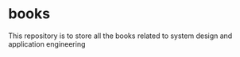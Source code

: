 # books
This repository is to store all the books related to system design and application engineering
